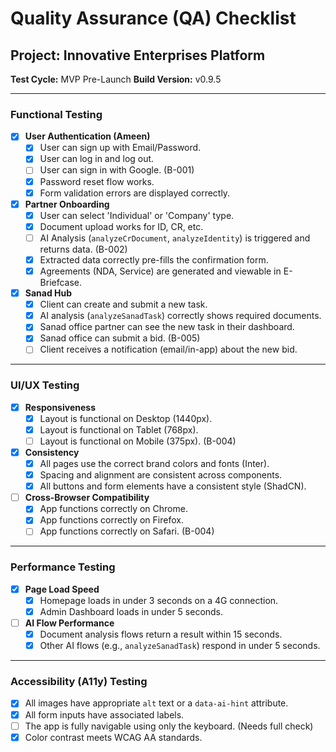 
# Quality Assurance (QA) Checklist

## Project: Innovative Enterprises Platform
**Test Cycle:** MVP Pre-Launch
**Build Version:** v0.9.5

---

### Functional Testing
- [x] **User Authentication (Ameen)**
  - [x] User can sign up with Email/Password.
  - [x] User can log in and log out.
  - [ ] User can sign in with Google. (B-001)
  - [x] Password reset flow works.
  - [x] Form validation errors are displayed correctly.
- [x] **Partner Onboarding**
  - [x] User can select 'Individual' or 'Company' type.
  - [x] Document upload works for ID, CR, etc.
  - [ ] AI Analysis (`analyzeCrDocument`, `analyzeIdentity`) is triggered and returns data. (B-002)
  - [x] Extracted data correctly pre-fills the confirmation form.
  - [x] Agreements (NDA, Service) are generated and viewable in E-Briefcase.
- [x] **Sanad Hub**
  - [x] Client can create and submit a new task.
  - [x] AI analysis (`analyzeSanadTask`) correctly shows required documents.
  - [x] Sanad office partner can see the new task in their dashboard.
  - [x] Sanad office can submit a bid. (B-005)
  - [ ] Client receives a notification (email/in-app) about the new bid.

---

### UI/UX Testing
- [x] **Responsiveness**
  - [x] Layout is functional on Desktop (1440px).
  - [x] Layout is functional on Tablet (768px).
  - [ ] Layout is functional on Mobile (375px). (B-004)
- [x] **Consistency**
  - [x] All pages use the correct brand colors and fonts (Inter).
  - [x] Spacing and alignment are consistent across components.
  - [x] All buttons and form elements have a consistent style (ShadCN).
- [ ] **Cross-Browser Compatibility**
  - [x] App functions correctly on Chrome.
  - [x] App functions correctly on Firefox.
  - [ ] App functions correctly on Safari. (B-004)

---

### Performance Testing
- [x] **Page Load Speed**
  - [x] Homepage loads in under 3 seconds on a 4G connection.
  - [x] Admin Dashboard loads in under 5 seconds.
- [ ] **AI Flow Performance**
  - [x] Document analysis flows return a result within 15 seconds.
  - [x] Other AI flows (e.g., `analyzeSanadTask`) respond in under 5 seconds.

---

### Accessibility (A11y) Testing
- [x] All images have appropriate `alt` text or a `data-ai-hint` attribute.
- [x] All form inputs have associated labels.
- [ ] The app is fully navigable using only the keyboard. (Needs full check)
- [x] Color contrast meets WCAG AA standards.
